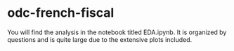 # odc-french-fiscal

You will find the analysis in the notebook titled EDA.ipynb. It is organized by questions and is quite large due to the extensive plots included.
